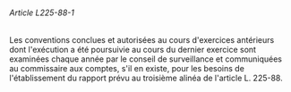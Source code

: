 ###### Article L225-88-1

Les conventions conclues et autorisées au cours d'exercices antérieurs dont l'exécution a été poursuivie au cours du dernier exercice sont examinées chaque année par le conseil de surveillance et communiquées au commissaire aux comptes, s'il en existe, pour les besoins de l'établissement du rapport prévu au troisième alinéa de l'article L. 225-88.

